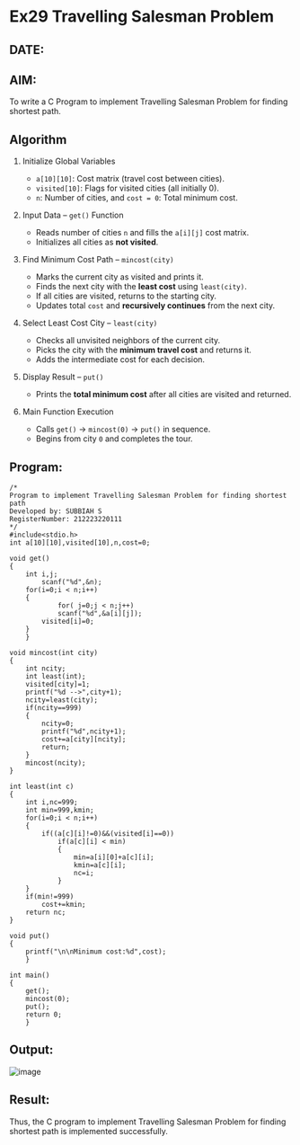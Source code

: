 # Ex29 Travelling Salesman Problem
## DATE:
## AIM:
To write a C Program to implement Travelling Salesman Problem for finding shortest path.
## Algorithm

1. Initialize Global Variables  
   - `a[10][10]`: Cost matrix (travel cost between cities).  
   - `visited[10]`: Flags for visited cities (all initially 0).  
   - `n`: Number of cities, and `cost = 0`: Total minimum cost.

2. Input Data – `get()` Function  
   - Reads number of cities `n` and fills the `a[i][j]` cost matrix.  
   - Initializes all cities as **not visited**.

3. Find Minimum Cost Path – `mincost(city)`  
   - Marks the current city as visited and prints it.  
   - Finds the next city with the **least cost** using `least(city)`.  
   - If all cities are visited, returns to the starting city.  
   - Updates total `cost` and **recursively continues** from the next city.

4. Select Least Cost City – `least(city)`  
   - Checks all unvisited neighbors of the current city.  
   - Picks the city with the **minimum travel cost** and returns it.  
   - Adds the intermediate cost for each decision.

5. Display Result – `put()`  
   - Prints the **total minimum cost** after all cities are visited and returned.

6. Main Function Execution  
   - Calls `get()` → `mincost(0)` → `put()` in sequence.  
   - Begins from city `0` and completes the tour.


## Program:
```
/*
Program to implement Travelling Salesman Problem for finding shortest path
Developed by: SUBBIAH S
RegisterNumber: 212223220111
*/
#include<stdio.h>
int a[10][10],visited[10],n,cost=0;

void get()
{
	int i,j;
		scanf("%d",&n);
	for(i=0;i < n;i++)
	{
			for( j=0;j < n;j++)
			scanf("%d",&a[i][j]);
		visited[i]=0;
	}
	}

void mincost(int city)
{
	int ncity;
	int least(int);
	visited[city]=1;	
	printf("%d -->",city+1);
	ncity=least(city);
	if(ncity==999)
	{
		ncity=0;
		printf("%d",ncity+1);
		cost+=a[city][ncity];
		return;
	}
	mincost(ncity);
}

int least(int c)
{
	int i,nc=999;
	int min=999,kmin;
	for(i=0;i < n;i++)
	{
		if((a[c][i]!=0)&&(visited[i]==0))
			if(a[c][i] < min)
			{
				min=a[i][0]+a[c][i];
				kmin=a[c][i];
				nc=i;
			}
	}
	if(min!=999)
		cost+=kmin;
	return nc;
}

void put()
{
	printf("\n\nMinimum cost:%d",cost);
	}

int main()
{
	get();
	mincost(0);
	put();
	return 0;
	}

```

## Output:

![image](https://github.com/user-attachments/assets/cba89abe-c91d-4dd9-9101-0b6508c93555)



## Result:
Thus, the C program to implement Travelling Salesman Problem for finding shortest path is implemented successfully.
